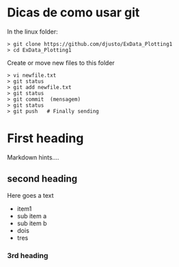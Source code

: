 # Dicas de como usar git
In the linux folder:
```
> git clone https://github.com/djusto/ExData_Plotting1
> cd ExData_Plotting1
```
Create or move new files to this folder
```
> vi newfile.txt
> git status
> git add newfile.txt
> git status
> git commit  (mensagem)
> git status
> git push   # Finally sending
```

# First heading
Markdown hints....
## second heading

Here goes a text
* item1
 * sub item a
 * sub item b
* dois
* tres

### 3rd heading

